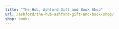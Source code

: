 ```yaml
---
title: "The Hub, Ashford Gift and Book Shop"
url: /ashford/the-hub-ashford-gift-and-book-shop/
shop: books
---
```

